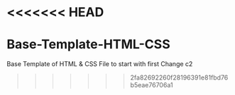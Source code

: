 <<<<<<< HEAD
=======
# Base-Template-HTML-CSS
Base Template of HTML &amp; CSS File to start with
first Change
c2
>>>>>>> 2fa82692260f28196391e81fbd76b5eae76706a1
